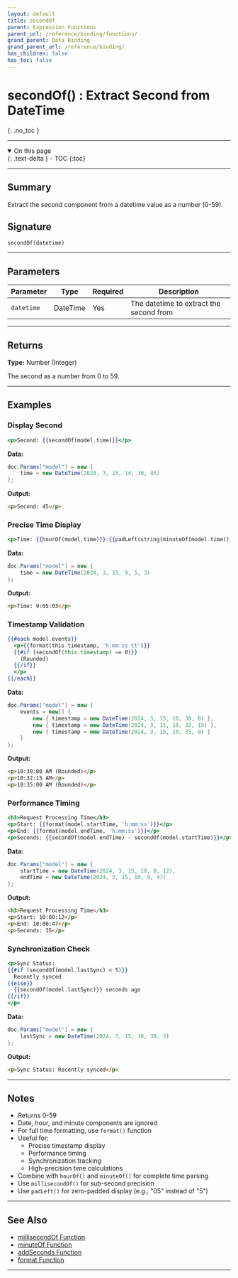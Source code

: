 ```yaml
---
layout: default
title: secondOf
parent: Expression Functions
parent_url: /reference/binding/functions/
grand_parent: Data Binding
grand_parent_url: /reference/binding/
has_children: false
has_toc: false
---
```


# secondOf() : Extract Second from DateTime
{: .no_toc }

---

<details open class='top-toc' markdown="block">
  <summary>
    On this page
  </summary>
  {: .text-delta }
- TOC
{:toc}
</details>

---

## Summary

Extract the second component from a datetime value as a number (0-59).

## Signature

```
secondOf(datetime)
```

---

## Parameters

| Parameter | Type | Required | Description |
|-----------|------|----------|-------------|
| `datetime` | DateTime | Yes | The datetime to extract the second from |

---

## Returns

**Type:** Number (Integer)

The second as a number from 0 to 59.

---

## Examples

### Display Second

```handlebars
<p>Second: {{secondOf(model.time)}}</p>
```

**Data:**
```csharp
doc.Params["model"] = new {
    time = new DateTime(2024, 3, 15, 14, 30, 45)
};
```

**Output:**
```html
<p>Second: 45</p>
```

### Precise Time Display

```handlebars
<p>Time: {{hourOf(model.time)}}:{{padLeft(string(minuteOf(model.time)), 2, '0')}}:{{padLeft(string(secondOf(model.time)), 2, '0')}}</p>
```

**Data:**
```csharp
doc.Params["model"] = new {
    time = new DateTime(2024, 3, 15, 9, 5, 3)
};
```

**Output:**
```html
<p>Time: 9:05:03</p>
```

### Timestamp Validation

```handlebars
{{#each model.events}}
  <p>{{format(this.timestamp, 'h:mm:ss tt')}}
  {{#if (secondOf(this.timestamp) == 0)}}
    (Rounded)
  {{/if}}
  </p>
{{/each}}
```

**Data:**
```csharp
doc.Params["model"] = new {
    events = new[] {
        new { timestamp = new DateTime(2024, 3, 15, 10, 30, 0) },
        new { timestamp = new DateTime(2024, 3, 15, 10, 32, 15) },
        new { timestamp = new DateTime(2024, 3, 15, 10, 35, 0) }
    }
};
```

**Output:**
```html
<p>10:30:00 AM (Rounded)</p>
<p>10:32:15 AM</p>
<p>10:35:00 AM (Rounded)</p>
```

### Performance Timing

```handlebars
<h3>Request Processing Time</h3>
<p>Start: {{format(model.startTime, 'h:mm:ss')}}</p>
<p>End: {{format(model.endTime, 'h:mm:ss')}}</p>
<p>Seconds: {{secondOf(model.endTime) - secondOf(model.startTime)}}</p>
```

**Data:**
```csharp
doc.Params["model"] = new {
    startTime = new DateTime(2024, 3, 15, 10, 0, 12),
    endTime = new DateTime(2024, 3, 15, 10, 0, 47)
};
```

**Output:**
```html
<h3>Request Processing Time</h3>
<p>Start: 10:00:12</p>
<p>End: 10:00:47</p>
<p>Seconds: 35</p>
```

### Synchronization Check

```handlebars
<p>Sync Status:
{{#if (secondOf(model.lastSync) < 5)}}
  Recently synced
{{else}}
  {{secondOf(model.lastSync)}} seconds ago
{{/if}}
</p>
```

**Data:**
```csharp
doc.Params["model"] = new {
    lastSync = new DateTime(2024, 3, 15, 10, 30, 3)
};
```

**Output:**
```html
<p>Sync Status: Recently synced</p>
```

---

## Notes

- Returns 0-59
- Date, hour, and minute components are ignored
- For full time formatting, use `format()` function
- Useful for:
  - Precise timestamp display
  - Performance timing
  - Synchronization tracking
  - High-precision time calculations
- Combine with `hourOf()` and `minuteOf()` for complete time parsing
- Use `millisecondOf()` for sub-second precision
- Use `padLeft()` for zero-padded display (e.g., "05" instead of "5")

---

## See Also

- [millisecondOf Function](./millisecondOf.md)
- [minuteOf Function](./minuteOf.md)
- [addSeconds Function](./addSeconds.md)
- [format Function](./format.md)

---
